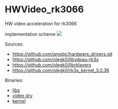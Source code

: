 # HWVideo_rk3066
HW video acceleration for rk3066

implementation scheme
<img src="http://3.bp.blogspot.com/-c6jq2oCEoG0/VmAzkRbD-JI/AAAAAAAAAL0/f-5C2R_7Upg/s1600/rk-vdpau.png" />

Sources:
* https://github.com/amxbc/hardware_drivers.git
* https://github.com/olegk0/libvdpau-rk3x
* https://github.com/olegk0/librklayers
* https://github.com/olegk0/rk3x_kernel_3.0.36

Binaries:
* <a href="https://drive.google.com/folderview?id=0B6QRwjacGTzCOHJqbkg1Ukp5UFE&usp=sharing">libs</a>
* <a href="https://drive.google.com/folderview?id=0B6QRwjacGTzCOGRvcWNzRXZubEU&usp=sharing">video drv</a>
* <a href="https://drive.google.com/folderview?id=0B6QRwjacGTzCMERsVFJ2bnNlOFU&usp=sharing">kernel</a>
